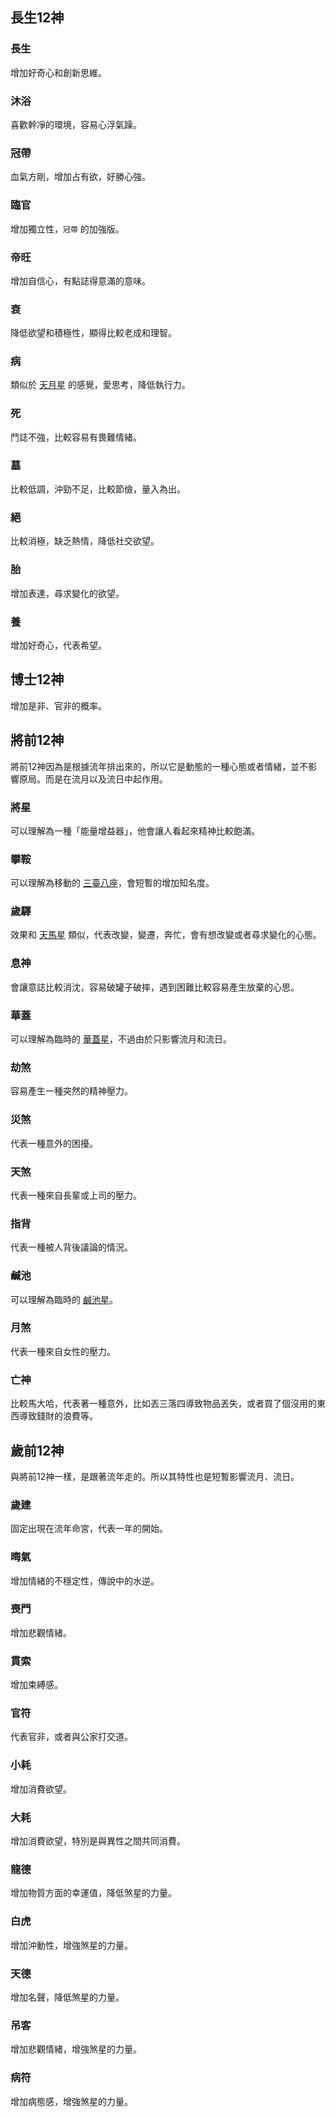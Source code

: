 ## 長生12神


### 長生

增加好奇心和創新思維。


### 沐浴

喜歡幹凈的環境，容易心浮氣躁。


### 冠帶

血氣方剛，增加占有欲，好勝心強。


### 臨官

增加獨立性，`冠帶` 的加強版。


### 帝旺

增加自信心，有點誌得意滿的意味。


### 衰

降低欲望和積極性，顯得比較老成和理智。


### 病

類似於 [天月星](./adj-star.md#天月星) 的感覺，愛思考，降低執行力。


### 死

鬥誌不強，比較容易有畏難情緒。


### 墓

比較低調，沖勁不足，比較節儉，量入為出。


### 絕

比較消極，缺乏熱情，降低社交欲望。


### 胎

增加表達，尋求變化的欲望。


### 養

增加好奇心，代表希望。


## 博士12神

增加是非、官非的概率。


## 將前12神

將前12神因為是根據流年排出來的，所以它是動態的一種心態或者情緒，並不影響原局。而是在流月以及流日中起作用。


### 將星

可以理解為一種「能量增益器」，他會讓人看起來精神比較飽滿。


### 攀鞍

可以理解為移動的 [三臺八座](./adj-star.md#三臺星-八座星)，會短暫的增加知名度。


### 歲驛

效果和 [天馬星](./minor-star.md#天馬) 類似，代表改變，變遷，奔忙，會有想改變或者尋求變化的心態。


### 息神

會讓意誌比較消沈，容易破罐子破摔，遇到困難比較容易產生放棄的心思。


### 華蓋

可以理解為臨時的 [華蓋星](./adj-star.md#華蓋星)，不過由於只影響流月和流日。


### 劫煞

容易產生一種突然的精神壓力。


### 災煞

代表一種意外的困擾。


### 天煞

代表一種來自長輩或上司的壓力。


### 指背

代表一種被人背後議論的情況。


### 鹹池

可以理解為臨時的 [鹹池星](./adj-star.md#鹹池星)。


### 月煞

代表一種來自女性的壓力。


### 亡神

比較馬大哈，代表著一種意外，比如丟三落四導致物品丟失，或者買了個沒用的東西導致錢財的浪費等。


## 歲前12神

與將前12神一樣，是跟著流年走的。所以其特性也是短暫影響流月、流日。


### 歲建

固定出現在流年命宮，代表一年的開始。


### 晦氣

增加情緒的不穩定性，傳說中的水逆。


### 喪門

增加悲觀情緒。


### 貫索

增加束縛感。


### 官符

代表官非，或者與公家打交道。


### 小耗

增加消費欲望。


### 大耗

增加消費欲望，特別是與異性之間共同消費。


### 龍德

增加物質方面的幸運值，降低煞星的力量。


### 白虎

增加沖動性，增強煞星的力量。


### 天德

增加名聲，降低煞星的力量。


### 吊客

增加悲觀情緒，增強煞星的力量。


### 病符

增加病態感，增強煞星的力量。
